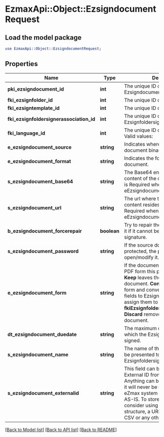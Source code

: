 # EzmaxApi::Object::EzsigndocumentRequest

## Load the model package
```perl
use EzmaxApi::Object::EzsigndocumentRequest;
```

## Properties
Name | Type | Description | Notes
------------ | ------------- | ------------- | -------------
**pki_ezsigndocument_id** | **int** | The unique ID of the Ezsigndocument | [optional] 
**fki_ezsignfolder_id** | **int** | The unique ID of the Ezsignfolder | 
**fki_ezsigntemplate_id** | **int** | The unique ID of the Ezsigntemplate | [optional] 
**fki_ezsignfoldersignerassociation_id** | **int** | The unique ID of the Ezsignfoldersignerassociation | [optional] 
**fki_language_id** | **int** | The unique ID of the Language.  Valid values:  |Value|Description| |-|-| |1|French| |2|English| | 
**e_ezsigndocument_source** | **string** | Indicates where to look for the document binary content. | 
**e_ezsigndocument_format** | **string** | Indicates the format of the document. | [optional] 
**s_ezsigndocument_base64** | **string** | The Base64 encoded binary content of the document.  This field is Required when eEzsigndocumentSource &#x3D; Base64. | [optional] 
**s_ezsigndocument_url** | **string** | The url where the document content resides.  This field is Required when eEzsigndocumentSource &#x3D; Url. | [optional] 
**b_ezsigndocument_forcerepair** | **boolean** | Try to repair the document or flatten it if it cannot be used for electronic signature.  | [optional] [default to true]
**s_ezsigndocument_password** | **string** | If the source document is password protected, the password to open/modify it. | [optional] 
**e_ezsigndocument_form** | **string** | If the document contains an existing PDF form this property must be set.  **Keep** leaves the form as-is in the document.  **Convert** removes the form and convert all the existing fields to Ezsignformfieldgroups and assign them to the specified **fkiEzsignfoldersignerassociationID**  **Discard** removes the form from the document. | [optional] 
**dt_ezsigndocument_duedate** | **string** | The maximum date and time at which the Ezsigndocument can be signed. | 
**s_ezsigndocument_name** | **string** | The name of the document that will be presented to Ezsignfoldersignerassociations | 
**s_ezsigndocument_externalid** | **string** | This field can be used to store an External ID from the client&#39;s system.  Anything can be stored in this field, it will never be evaluated by the eZmax system and will be returned AS-IS.  To store multiple values, consider using a JSON formatted structure, a URL encoded string, a CSV or any other custom format.  | [optional] 

[[Back to Model list]](../README.md#documentation-for-models) [[Back to API list]](../README.md#documentation-for-api-endpoints) [[Back to README]](../README.md)


